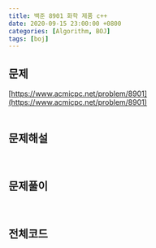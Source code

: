 ```yaml
---
title: 백준 8901 화학 제품 c++
date: 2020-09-15 23:00:00 +0800
categories: [Algorithm, BOJ]
tags: [boj]
---
```


## 문제
[https://www.acmicpc.net/problem/8901](https://www.acmicpc.net/problem/8901)  
<br>

## 문제해설  

<br>

## 문제풀이  

<br>


## 전체코드
```c++

```